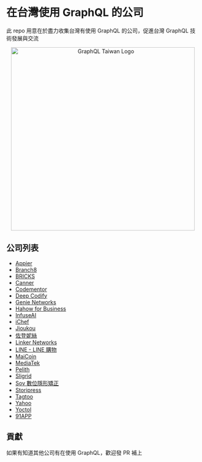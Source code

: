 # 在台灣使用 GraphQL 的公司

此 repo 用意在於盡力收集台灣有使用 GraphQL 的公司，促進台灣 GraphQL 技術發展與交流

<div align="center">
  <img width=480 src="https://user-images.githubusercontent.com/2382594/41636559-c4b00b54-7481-11e8-8c4a-772ab9a63acd.png" alt="GraphQL Taiwan Logo"> 
  <br>
</div>

## 公司列表

- [Appier](https://appier.com)
- [Branch8](https://www.branch8.com/)
- [BRICKS](https://bricks.tools)
- [Canner](https://www.canner.io)
- [Codementor](https://www.codementor.io/)
- [Deep Codify](https://deepcodify.com/)
- [Genie Networks](https://www.genie-networks.com/genieanalytics/)
- [Hahow for Business](https://business.hahow.in/)
- [InfuseAI](https://www.infuseai.io/)
- [iChef](https://www.ichefpos.com)
- [Jioukou](https://jioukou.yosgo.com/)
- [佐登妮絲](https://www.jourdeness.com.tw/)
- [Linker Networks](https://www.linkernetworks.com/)
- [LINE - LINE 購物](https://buy.line.me/)
- [MaiCoin](https://www.maicoin.com/)
- [MediaTek](https://www.mediatek.tw/)
- [Pelith](https://pelith.com/)
- [Sligrid](https://sligrid.com/)
- [Sov 數位隱形矯正](https://sov.dental/)
- [Storipress](https://storipress.com/)
- [Tagtoo](https://www.tagtoo.com.tw)
- [Yahoo](https://www.yahooinc.com/)
- [Yoctol](https://www.yoctol.com/)
- [91APP](https://www.91app.com/)

## 貢獻

如果有知道其他公司有在使用 GraphQL，歡迎發 PR 補上

